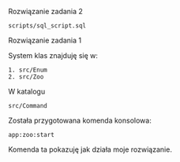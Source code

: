 Rozwiązanie zadania 2
```
scripts/sql_script.sql
```

Rozwiązanie zadania 1

System klas znajduję się w:
```
1. src/Enum
2. src/Zoo
```

W katalogu
```
src/Command
```
Została przygotowana komenda konsolowa:
```
app:zoo:start
```
Komenda ta pokazuję jak działa moje rozwiązanie.
